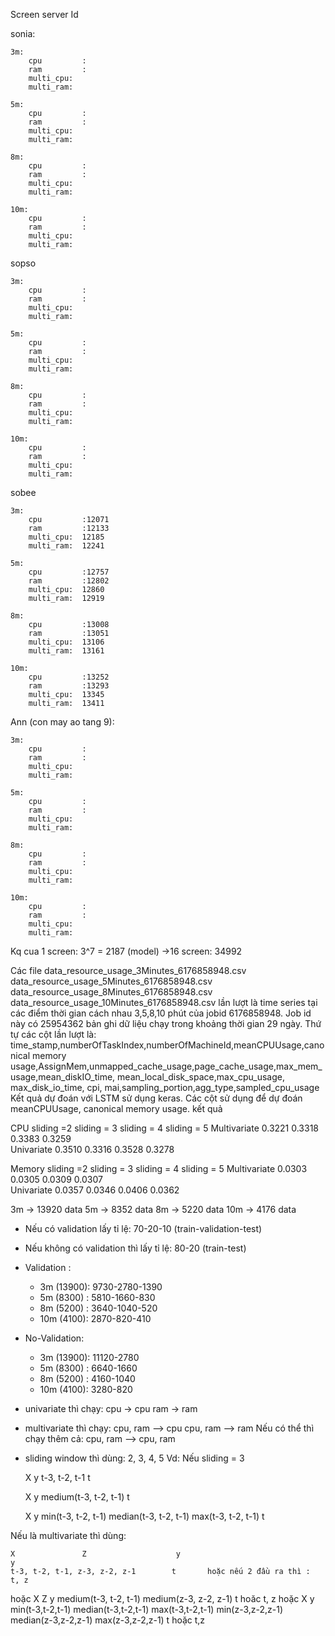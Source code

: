Screen server Id

sonia:

    3m:
        cpu         :
        ram         :
        multi_cpu:  
        multi_ram:  
        
    5m:
        cpu         :
        ram         :
        multi_cpu:      
        multi_ram:     
        
    8m:
        cpu         :
        ram         :
        multi_cpu:  
        multi_ram:  
        
    10m:
        cpu         :
        ram         :
        multi_cpu:  
        multi_ram: 


sopso

    3m:
        cpu         :
        ram         :
        multi_cpu:  
        multi_ram:  
        
    5m:
        cpu         : 
        ram         : 
        multi_cpu:  
        multi_ram:  
        
    8m:
        cpu         :
        ram         :
        multi_cpu:  
        multi_ram:  
        
    10m:
        cpu         :
        ram         :
        multi_cpu:  
        multi_ram:  
        
        

sobee

    3m:
        cpu         :12071
        ram         :12133
        multi_cpu:  12185
        multi_ram:  12241
        
    5m:
        cpu         :12757
        ram         :12802
        multi_cpu:  12860
        multi_ram:  12919
        
    8m:
        cpu         :13008
        ram         :13051
        multi_cpu:  13106
        multi_ram:  13161
        
    10m:
        cpu         :13252
        ram         :13293
        multi_cpu:  13345
        multi_ram:  13411
        
        
        
Ann (con may ao tang 9):
    
    3m:
        cpu         : 
        ram         : 
        multi_cpu:   
        multi_ram:  
        
    5m:
        cpu         : 
        ram         : 
        multi_cpu:   
        multi_ram:   
        
    8m:
        cpu         : 
        ram         : 
        multi_cpu:   
        multi_ram:   
        
    10m:
        cpu         : 
        ram         : 
        multi_cpu:   
        multi_ram:  


        
Kq cua 1 screen: 3^7 = 2187 (model)
    ->16 screen: 34992     

Các file data_resource_usage_3Minutes_6176858948.csv
	data_resource_usage_5Minutes_6176858948.csv
	data_resource_usage_8Minutes_6176858948.csv
	data_resource_usage_10Minutes_6176858948.csv
lần lượt là time series tại các điểm thời gian cách nhau 3,5,8,10 phút
của jobid 6176858948. Job id này có 25954362 bản ghi dữ liệu chạy trong khoảng thời gian 29 ngày.
Thứ tự các cột lần lượt là:
time_stamp,numberOfTaskIndex,numberOfMachineId,meanCPUUsage,canonical memory usage,AssignMem,unmapped_cache_usage,page_cache_usage,max_mem_usage,mean_diskIO_time,
mean_local_disk_space,max_cpu_usage, max_disk_io_time, cpi, mai,sampling_portion,agg_type,sampled_cpu_usage
Kết quả dự đoán với LSTM sử dụng keras. 
Các cột sử dụng để dự đoán meanCPUUsage, canonical memory usage.
kết quả

CPU 		sliding =2	sliding = 3	sliding = 4	sliding = 5
Multivariate	0.3221		0.3318		0.3383		0.3259		
Univariate	0.3510		0.3316		0.3528		0.3278

Memory 		sliding =2	sliding = 3	sliding = 4	sliding = 5
Multivariate	0.0303		0.0305		0.0309		0.0307	
Univariate	0.0357		0.0346		0.0406		0.0362


3m -> 13920 data 
5m -> 8352 data 
8m -> 5220 data 
10m -> 4176 data 

- Nếu có validation lấy tỉ lệ: 70-20-10 (train-validation-test) 
- Nếu không có validation thì lấy tỉ lệ: 80-20  (train-test) 

- Validation :
    + 3m (13900): 9730-2780-1390
    + 5m (8300) : 5810-1660-830
    + 8m (5200) : 3640-1040-520
    + 10m (4100): 2870-820-410

- No-Validation:
    + 3m (13900): 11120-2780
    + 5m (8300) : 6640-1660
    + 8m (5200) : 4160-1040
    + 10m (4100): 3280-820

- univariate thì chạy:
    cpu -> cpu 
    ram -> ram
- multivariate thì chạy:
    cpu, ram --> cpu
    cpu, ram --> ram 
Nếu có thể thì chạy thêm cả: cpu, ram --> cpu, ram 

- sliding window thì dùng: 2, 3, 4, 5 
Vd: Nếu sliding = 3

    X                       y
    t-3, t-2, t-1           t 
    
    X                       y
    medium(t-3, t-2, t-1)   t 
    
    X                                                                   y 
    min(t-3, t-2, t-1)   median(t-3, t-2, t-1)   max(t-3, t-2, t-1)     t 

Nếu là multivariate thì dùng:

    X               Z                    y                                   y
    t-3, t-2, t-1, z-3, z-2, z-1        t       hoặc nếu 2 đầu ra thì :     t, z
hoặc 
    X                             Z                     y
    medium(t-3, t-2, t-1)  medium(z-3, z-2, z-1)        t hoăc t, z
hoặc 
    X                                                       y
    min(t-3,t-2,t-1) median(t-3,t-2,t-1) max(t-3,t-2,t-1)  min(z-3,z-2,z-1) median(z-3,z-2,z-1) max(z-3,z-2,z-1)   t hoặc t,z 
    
    
    
        
    

